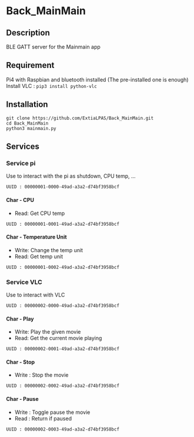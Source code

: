# Back_MainMain

## Description
BLE GATT server for the Mainmain app

## Requirement

Pi4 with Raspbian and bluetooth installed (The pre-installed one is enough)  
Install VLC : `pip3 install python-vlc`

## Installation
```
git clone https://github.com/ExtiaLPAS/Back_MainMain.git
cd Back_MainMain
python3 mainmain.py
```

## Services
### Service pi 

Use to interact with the pi as shutdown, CPU temp, ...

`UUID : 00000001-0000-49ad-a3a2-d74bf3958bcf`

#### Char - CPU 

- Read: Get CPU temp

`UUID : 00000001-0001-49ad-a3a2-d74bf3958bcf`

#### Char - Temperature Unit

- Write: Change the temp unit
- Read: Get temp unit

`UUID : 00000001-0002-49ad-a3a2-d74bf3958bcf`

### Service VLC

Use to interact with VLC

`UUID : 00000002-0000-49ad-a3a2-d74bf3958bcf`

#### Char - Play

- Write: Play the given movie
- Read: Get the current movie playing

`UUID : 00000002-0001-49ad-a3a2-d74bf3958bcf`

#### Char - Stop
- Write : Stop the movie

`UUID : 00000002-0002-49ad-a3a2-d74bf3958bcf`

#### Char - Pause
- Write : Toggle pause the movie
- Read : Return if paused

`UUID : 00000002-0003-49ad-a3a2-d74bf3958bcf`



